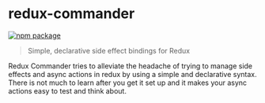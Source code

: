 # redux-commander

[![npm package][npm-badge]][npm]

> Simple, declarative side effect bindings for Redux

Redux Commander tries to alleviate the headache of trying to manage side effects
and async actions in redux by using a simple and declarative syntax. There is
not much to learn after you get it set up and it makes your async actions easy
to test and think about.

[npm-badge]: https://img.shields.io/npm/v/redux-commander.png?style=flat-square
[npm]: https://www.npmjs.org/package/redux-commander
